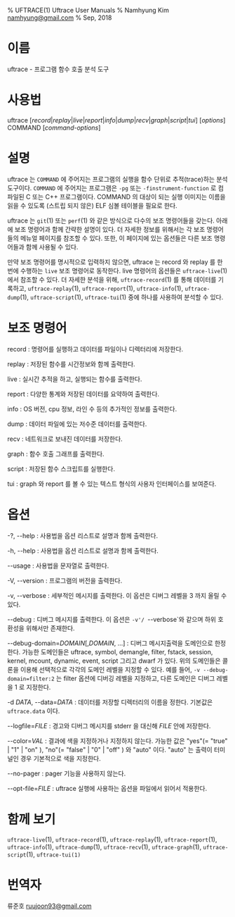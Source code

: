 % UFTRACE(1) Uftrace User Manuals
% Namhyung Kim <namhyung@gmail.com>
% Sep, 2018

이름
====
uftrace - 프로그램 함수 호출 분석 도구


사용법
======
uftrace [*record*|*replay*|*live*|*report*|*info*|*dump*|*recv*|*graph*|*script*|*tui*] [*options*] COMMAND [*command-options*]


설명
====
uftrace 는 `COMMAND` 에 주어지는 프로그램의 실행을 함수 단위로 추적(trace)하는
분석 도구이다.  `COMMAND` 에 주어지는 프로그램은 `-pg` 또는 `-finstrument-function`
로 컴파일된 C 또는 C++ 프로그램이다.
COMMAND 의 대상이 되는 실행 이미지는 이름을 읽을 수 있도록 (스트립 되지 않은)
ELF 심볼 테이블을 필요로 한다.

uftrace 는 `git`(1) 또는 `perf`(1) 와 같은 방식으로 다수의 보조 명령어들을 갖는다.
아래에 보조 명령어과 함께 간략한 설명이 있다.  더 자세한 정보를 위해서는 각 보조
명령어들의 메뉴얼 페이지를 참조할 수 있다.  또한, 이 페이지에 있는 옵션들은 다른
보조 명령어들과 함께 사용될 수 있다.

만약 보조 명령어를 명시적으로 입력하지 않으면, uftrace 는 record 와 replay 를
한번에 수행하는 `live` 보조 명령어로 동작한다.
live 명령어의 옵션들은 `uftrace-live`(1) 에서 참조할 수 있다.
더 자세한 분석을 위해, `uftrace-record`(1) 를 통해 데이터를 기록하고,
`uftrace-replay`(1), `uftrace-report`(1), `uftrace-info`(1), `uftrace-dump`(1),
`uftrace-script`(1), `uftrace-tui`(1) 중에 하나를 사용하여 분석할 수 있다.


보조 명령어
============
record
:   명령어를 실행하고 데이터를 파일이나 디렉터리에 저장한다.

replay
:   저장된 함수를 시간정보와 함께 출력한다.

live
:   실시간 추적을 하고, 실행되는 함수를 출력한다.

report
:   다양한 통계와 저장된 데이터를 요약하여 출력한다.

info
:   OS 버전, cpu 정보, 라인 수 등의 추가적인 정보를 출력한다.

dump
:   데이터 파일에 있는 저수준 데이터를 출력한다.

recv
:   네트워크로 보내진 데이터를 저장한다.

graph
:   함수 호출 그래프를 출력한다.

script
:   저장된 함수 스크립트를 실행한다.

tui
:   graph 와 report 를 볼 수 있는 텍스트 형식의 사용자 인터페이스를 보여준다.


옵션
====
-?, \--help
:   사용법을 옵션 리스트로 설명과 함께 출력한다.

-h, \--help
:   사용법을 옵션 리스트로 설명과 함께 출력한다.

\--usage
:   사용법을 문자열로 출력한다.

-V, \--version
:   프로그램의 버전을 출력한다.

-v, \--verbose
:   세부적인 메시지를 출력한다. 이 옵션은 디버그 레벨을 3 까지 올릴 수 있다.

\--debug
:   디버그 메시지를 출력한다. 이 옵션은 `-v'/ `--verbose`와 같으며 하위 호환성을
    위해서만 존재한다.

\--debug-domain=*DOMAIN*[,*DOMAIN*, ...]
:   디버그 메시지출력을 도메인으로 한정한다. 가능한 도메인들은 uftrace, symbol,
    demangle, filter, fstack, session, kernel, mcount, dynamic, event, script
    그리고 dwarf 가 있다.
    위의 도메인들은 콜론을 이용해 선택적으로 각각의 도메인 레벨을 지정할 수 있다.
    예를 들어, `-v --debug-domain=filter:2` 는 filter 옵션에 디버깅 레벨을 지정하고,
    다른 도메인은 디버그 레벨을 1 로 지정한다.

-d *DATA*, \--data=*DATA*
:   데이터를 저장할 디렉터리의 이름을 정한다. 기본값은 `uftrace.data` 이다.

\--logfile=*FILE*
:   경고와 디버그 메시지를 stderr 을 대신해 *FILE* 안에 저장한다.

\--color=*VAL*
:   결과에 색을 지정하거나 지정하지 않는다. 가능한 값은
    "yes"(= "true" | "1" | "on" ), "no"(= "false" | "0" | "off" ) 와 "auto" 이다.
    "auto" 는 출력이 터미널인 경우 기본적으로 색을 지정한다.

\--no-pager
:   pager 기능을 사용하지 않는다.

\--opt-file=*FILE*
:   uftrace 실행에 사용하는 옵션을 파일에서 읽어서 적용한다.


함께 보기
========
`uftrace-live`(1), `uftrace-record`(1), `uftrace-replay`(1), `uftrace-report`(1), `uftrace-info`(1), `uftrace-dump`(1), `uftrace-recv`(1), `uftrace-graph`(1), `uftrace-script`(1), `uftrace-tui(1)`


번역자
======
류준호 <ruujoon93@gmail.com>
